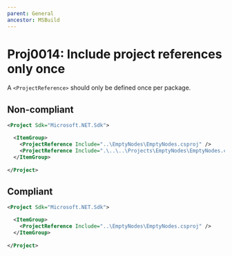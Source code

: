 ```yaml
---
parent: General
ancestor: MSBuild
---
```


# Proj0014: Include project references only once
A `<ProjectReference>` should only be defined once per package.

## Non-compliant
``` xml
<Project Sdk="Microsoft.NET.Sdk">

  <ItemGroup>
    <ProjectReference Include="..\EmptyNodes\EmptyNodes.csproj" />
    <ProjectReference Include=".\..\..\Projects\EmptyNodes\EmptyNodes.csproj" />
  </ItemGroup>
  
</Project>
```

## Compliant
``` xml
<Project Sdk="Microsoft.NET.Sdk">

  <ItemGroup>
    <ProjectReference Include="..\EmptyNodes\EmptyNodes.csproj" />
  </ItemGroup>
  
</Project>
```
